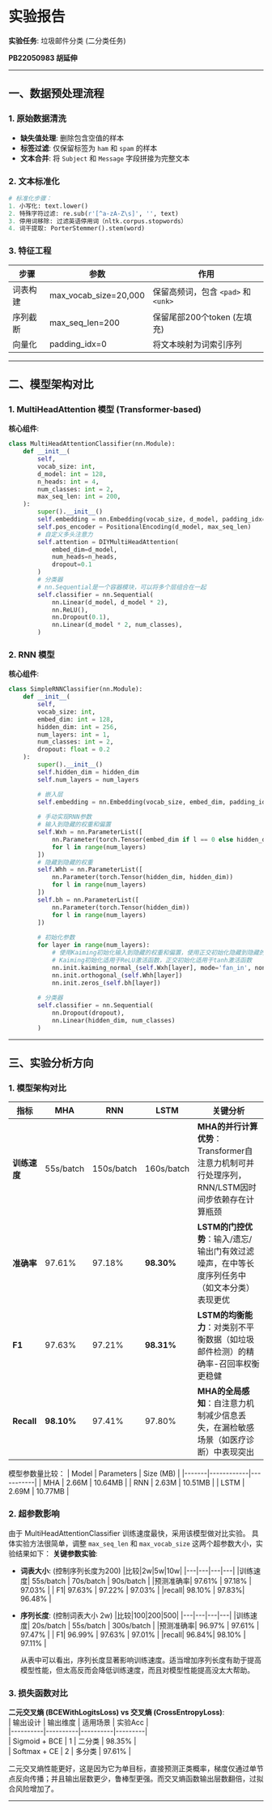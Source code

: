 # 实验报告  

**实验任务**: 垃圾邮件分类 (二分类任务)  

**PB22050983 胡延伸**

---

## 一、数据预处理流程  
### 1. 原始数据清洗  
- **缺失值处理**: 删除包含空值的样本  
- **标签过滤**: 仅保留标签为 `ham` 和 `spam` 的样本  
- **文本合并**: 将 `Subject` 和 `Message` 字段拼接为完整文本  

### 2. 文本标准化  
```python  
# 标准化步骤：
1. 小写化: text.lower()  
2. 特殊字符过滤: re.sub(r'[^a-zA-Z\s]', '', text)  
3. 停用词移除: 过滤英语停用词（nltk.corpus.stopwords）  
4. 词干提取: PorterStemmer().stem(word)  
```  

### 3. 特征工程  
| 步骤 | 参数 | 作用 |  
|------|------|------|  
| 词表构建 | max_vocab_size=20,000 | 保留高频词，包含 `<pad>` 和 `<unk>` |  
| 序列截断 | max_seq_len=200 | 保留尾部200个token (左填充) |  
| 向量化 | padding_idx=0 | 将文本映射为词索引序列 |  

---

## 二、模型架构对比  
### 1. MultiHeadAttention 模型 (Transformer-based)  
**核心组件**:  

   
```python
class MultiHeadAttentionClassifier(nn.Module):
    def __init__(
        self,
        vocab_size: int,
        d_model: int = 128,
        n_heads: int = 4,
        num_classes: int = 2,
        max_seq_len: int = 200,
    ):
        super().__init__()
        self.embedding = nn.Embedding(vocab_size, d_model, padding_idx=0)
        self.pos_encoder = PositionalEncoding(d_model, max_seq_len)
        # 自定义多头注意力
        self.attention = DIYMultiHeadAttention(
            embed_dim=d_model,
            num_heads=n_heads,
            dropout=0.1
        )
        # 分类器
        # nn.Sequential是一个容器模块，可以将多个层组合在一起
        self.classifier = nn.Sequential(
            nn.Linear(d_model, d_model * 2),
            nn.ReLU(),
            nn.Dropout(0.1),
            nn.Linear(d_model * 2, num_classes),
        )
```

### 2. RNN 模型
**核心组件**:  
```python  
class SimpleRNNClassifier(nn.Module):
    def __init__(
        self,
        vocab_size: int,
        embed_dim: int = 128,
        hidden_dim: int = 256,
        num_layers: int = 1,
        num_classes: int = 2,
        dropout: float = 0.2
    ):
        super().__init__()
        self.hidden_dim = hidden_dim
        self.num_layers = num_layers

        # 嵌入层
        self.embedding = nn.Embedding(vocab_size, embed_dim, padding_idx=0)
        
        # 手动实现RNN参数
        # 输入到隐藏的权重和偏置
        self.Wxh = nn.ParameterList([
            nn.Parameter(torch.Tensor(embed_dim if l == 0 else hidden_dim, hidden_dim))
            for l in range(num_layers)
        ])
        # 隐藏到隐藏的权重
        self.Whh = nn.ParameterList([
            nn.Parameter(torch.Tensor(hidden_dim, hidden_dim))
            for l in range(num_layers)
        ])
        self.bh = nn.ParameterList([
            nn.Parameter(torch.Tensor(hidden_dim))
            for l in range(num_layers)
        ])
        
        # 初始化参数
        for layer in range(num_layers):
            # 使用Kaiming初始化输入到隐藏的权重和偏置，使用正交初始化隐藏到隐藏的权重
            # Kaiming初始化适用于ReLU激活函数，正交初始化适用于tanh激活函数
            nn.init.kaiming_normal_(self.Wxh[layer], mode='fan_in', nonlinearity='tanh') 
            nn.init.orthogonal_(self.Whh[layer])
            nn.init.zeros_(self.bh[layer])
        
        # 分类器
        self.classifier = nn.Sequential(
            nn.Dropout(dropout),
            nn.Linear(hidden_dim, num_classes)
        )
```  

---

## 三、实验分析方向  
### 1. 模型架构对比  
| 指标       | MHA               | RNN               | LSTM              | 关键分析                                                                                     |
|------------|-------------------|-------------------|-------------------|--------------------------------------------------------------------------------------------|
| **训练速度** | 55s/batch         | 150s/batch        | 160s/batch        | **MHA的并行计算优势**：Transformer自注意力机制可并行处理序列，RNN/LSTM因时间步依赖存在计算瓶颈 |
| **准确率**   | 97.61%           | 97.18%           | **98.30%**        | **LSTM的门控优势**：输入/遗忘/输出门有效过滤噪声，在中等长度序列任务中（如文本分类）表现更优   |
| **F1**      | 97.63%           | 97.21%           | **98.31%**        | **LSTM的均衡能力**：对类别不平衡数据（如垃圾邮件检测）的精确率-召回率权衡更稳健               |
| **Recall**  | **98.10%**       | 97.41%           | 97.80%            | **MHA的全局感知**：自注意力机制减少信息丢失，在漏检敏感场景（如医疗诊断）中表现突出           |

模型参数量比较：
| Model | Parameters | Size (MB) |
|-------|------------|-----------|
|  MHA  |   2.66M    |  10.64MB  |
|  RNN  |   2.63M    |  10.51MB  |
|  LSTM |   2.69M    |  10.77MB  |


### 2. 超参数影响  

由于 MultiHeadAttentionClassifier 训练速度最快，采用该模型做对比实验。
具体实验方法很简单，调整 `max_seq_len` 和 `max_vocab_size` 这两个超参数大小，实验结果如下：
**关键参数实验**:  
- **词表大小**: (控制序列长度为200) 
  |比较|2w|5w|10w|
  |---|---|---|---|
  |训练速度| 55s/batch | 70s/batch | 90s/batch |
  |预测准确率| 97.61% | 97.18% | 97.03% |
  | F1| 97.63% | 97.22% | 97.03% |
  |recall| 98.10% | 97.83%| 96.48% |
- **序列长度**: (控制词表大小 2w) 
  |比较|100|200|500|
  |---|---|---|---|
  |训练速度| 20s/batch | 55s/batch | 300s/batch |
  |预测准确率| 96.97% | 97.61% | 97.47% |
  | F1| 96.99% | 97.63% | 97.01% |
  |recall| 96.84%| 98.10% | 97.11% |

  从表中可以看出，序列长度显著影响训练速度。适当增加序列长度有助于提高模型性能，但太高反而会降低训练速度，而且对模型性能提高没太大帮助。


### 3. 损失函数对比  

**二元交叉熵 (BCEWithLogitsLoss) vs 交叉熵 (CrossEntropyLoss)**:  
| 输出设计 | 输出维度 | 适用场景 | 实验Acc |  
|----------|----------|----------|---------|  
| Sigmoid + BCE | 1 | 二分类 | 98.35% |  
| Softmax + CE | 2 | 多分类 | 97.61% |  

二元交叉熵性能更好，这是因为它为单目标，直接预测正类概率，梯度仅通过单节点反向传播；并且输出层数更少，鲁棒型更强。而交叉熵函数输出层数翻倍，过拟合风险增加了。

---